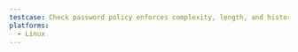 ```yaml
---
testcase: Check password policy enforces complexity, length, and history
platforms: 
  - Linux
---
```

